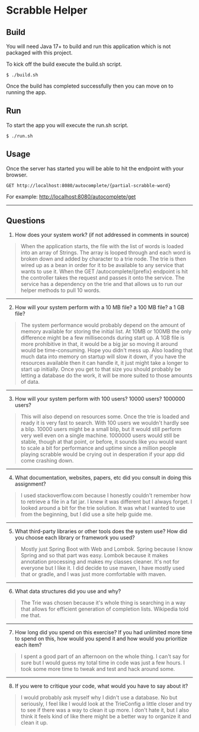 # Scrabble Helper

## Build

You will need Java 17+ to build and run this application which is not packaged with this project.

To kick off the build execute the build.sh script.

`$ ./build.sh`

Once the build has completed successfully then you can move on to running the app.

## Run

To start the app you will execute the run.sh script.

`$ ./run.sh`

## Usage

Once the server has started you will be able to hit the endpoint with your browser.

`GET http://localhost:8080/autocomplete/{partial-scrabble-word}`

For example:
[http://localhost:8080/autocomplete/get](http://localhost:8080/autocomplete/get)

---

## Questions

1. How does your system work? (if not addressed in comments in source)
> When the application starts, the file with the list of words is loaded into an array of Strings.
> The array is looped through and each word is broken down and added by character to 
> a trie node. The trie is then wired up as a bean in order for it to be available to 
> any service that wants to use it. When the GET /autocomplete/{prefix} endpoint is hit the 
> controller takes the request and passes it onto the service. The service has a dependency on the 
> trie and that allows us to run our helper methods to pull 10 words.
---
2. How will your system perform with a 10 MB file? a 100 MB file? a 1 GB file?
> The system performance would probably depend on the amount of memory available for storing the initial
> list. At 10MB or 100MB the only difference might be a few milliseconds during start up.
> A 1GB file is more prohibitive in that, it would be a big jar so moving it around would be time-consuming.
> Hope you didn't mess up. Also loading that much data into memory on startup will slow it down, if you have the
> resources available then it can handle it, it just might take a longer to start up initially. Once you get to 
> that size you should probably be letting a database do the work, it will be more suited to those amounts of data.
---
3. How will your system perform with 100 users? 10000 users? 1000000 users?
> This will also depend on resources some. Once the trie is loaded and ready it is very fast to search. With 100 users
> we wouldn't hardly see a blip. 10000 users might be a small blip, but it would still perform very well even on a single
> machine. 1000000 users would still be stable, though at that point, or before, it sounds like you would want to 
> scale a bit for performance and uptime since a million people playing scrabble would be crying out in desperation
> if your app did come crashing down. 
---
4. What documentation, websites, papers, etc did you consult in doing this assignment?
> I used stackoverflow.com because I honestly couldn't remember how to retrieve a file in a fat jar. I knew it was different but I always forget.
> I looked around a bit for the trie solution. It was what I wanted to use from the beginning, but I did use a site 
> help guide me.
---
5. What third-party libraries or other tools does the system use? How did you choose each library or framework you used?
> Mostly just Spring Boot with Web and Lombok. Spring because I know Spring and so that part was easy.
> Lombok because it makes annotation processing and makes my classes cleaner. It's not for everyone
> but I like it. I did decide to use maven, I have mostly used that or gradle, and I was just more comfortable
> with maven. 
---
6. What data structures did you use and why?
> The Trie was chosen because it's whole thing is searching in a way that allows for efficient
> generation of completion lists. Wikipedia told me that.
---
7. How long did you spend on this exercise? If you had unlimited more time to spend on this, how would you spend it and how would you prioritize each item?
> I spent a good part of an afternoon on the whole thing. I can't say for sure but I would guess my total time
> in code was just a few hours. I took some more time to tweak and test and hack around some. 
---
8. If you were to critique your code, what would you have to say about it?
> I would probably ask myself why I didn't use a database. No but seriously, I feel like I would look at the TrieConfig a little closer and 
> try to see if there was a way to clean it up more. I don't hate it, but I also think it feels kind of like there might be a better way to 
> organize it and clean it up.

